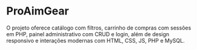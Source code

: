 # ProAimGear
O projeto oferece catálogo com filtros, carrinho de compras com sessões em PHP, painel administrativo com CRUD e login, além de design responsivo e interações modernas com HTML, CSS, JS, PHP e MySQL.
